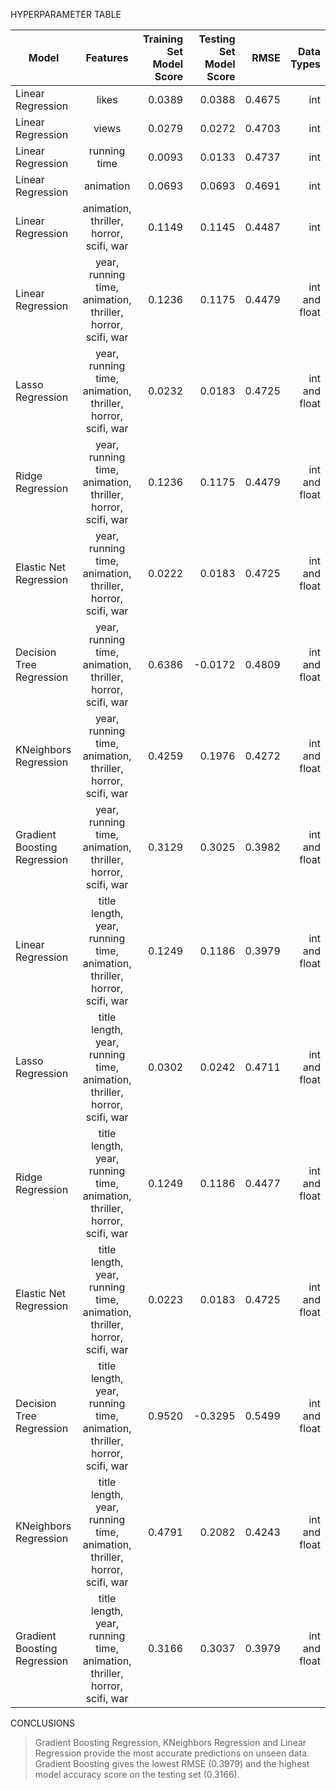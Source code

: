 HYPERPARAMETER TABLE

| Model        | Features           | Training Set Model Score  | Testing Set Model Score | RMSE | Data Types |
| ------------- |:-------------:| -----:| ---: | ---: | ---: | 
Linear Regression | likes | 0.0389 | 0.0388 | 0.4675 | int
Linear Regression | views | 0.0279 | 0.0272 | 0.4703 | int
Linear Regression | running time | 0.0093 | 0.0133 | 0.4737 | int
Linear Regression | animation | 0.0693 | 0.0693 | 0.4691 | int 
Linear Regression | animation, thriller, horror, scifi, war | 0.1149 | 0.1145 | 0.4487 | int
Linear Regression | year, running time, animation, thriller, horror, scifi, war | 0.1236 | 0.1175 | 0.4479 | int and float
Lasso Regression | year, running time, animation, thriller, horror, scifi, war | 0.0232 | 0.0183 | 0.4725 | int and float
Ridge Regression | year, running time, animation, thriller, horror, scifi, war | 0.1236 | 0.1175 | 0.4479 | int and float
Elastic Net Regression | year, running time, animation, thriller, horror, scifi, war | 0.0222 | 0.0183 | 0.4725 | int and float
Decision Tree Regression | year, running time, animation, thriller, horror, scifi, war | 0.6386 | -0.0172 | 0.4809 | int and float
KNeighbors Regression | year, running time, animation, thriller, horror, scifi, war | 0.4259 | 0.1976 | 0.4272 | int and float
Gradient Boosting Regression | year, running time, animation, thriller, horror, scifi, war | 0.3129 | 0.3025 | 0.3982 | int and float
Linear Regression | title length, year, running time, animation, thriller, horror, scifi, war | 0.1249 | 0.1186 | 0.3979 | int and float
Lasso Regression | title length, year, running time, animation, thriller, horror, scifi, war | 0.0302 | 0.0242 | 0.4711 | int and float
Ridge Regression | title length, year, running time, animation, thriller, horror, scifi, war | 0.1249 | 0.1186 | 0.4477 | int and float
Elastic Net Regression | title length, year, running time, animation, thriller, horror, scifi, war | 0.0223 | 0.0183 | 0.4725 | int and float
Decision Tree Regression | title length, year, running time, animation, thriller, horror, scifi, war | 0.9520 | -0.3295 | 0.5499 | int and float
KNeighbors Regression | title length, year, running time, animation, thriller, horror, scifi, war | 0.4791 | 0.2082 | 0.4243 | int and float
Gradient Boosting Regression | title length, year, running time, animation, thriller, horror, scifi, war | 0.3166 | 0.3037 | 0.3979 | int and float


CONCLUSIONS

>Gradient Boosting Regression, KNeighbors Regression and Linear Regression provide the most accurate predictions on unseen data. Gradient Boosting gives the lowest RMSE (0.3979) and the highest model accuracy score on the testing set (0.3166). 





    
    
